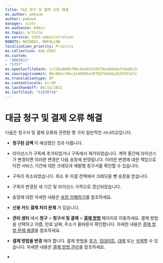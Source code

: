 ```yaml
---
title: 대금 청구 및 결제 오류 해결
ms.author: pebaum
author: pebaum
manager: scotv
ms.audience: Admin
ms.topic: article
ms.service: o365-administration
ROBOTS: NOINDEX, NOFOLLOW
localization_priority: Priority
ms.collection: Adm_O365
ms.custom:
- "9003021"
- "5757"
ms.openlocfilehash: 1c126a088b79bc8ad415a5679e18d4da3fde8b15
ms.sourcegitcommit: 8bc60ec34bc1e40685e3976576e04a2623f63a7c
ms.translationtype: HT
ms.contentlocale: ko-KR
ms.lasthandoff: 04/15/2021
ms.locfileid: "51830716"
---
```

# <a name="resolving-billing-and-payment-errors"></a>대금 청구 및 결제 오류 해결

다음은 청구서 및 결제 오류와 관련된 몇 가지 일반적인 시나리오입니다.

- **청구된 금액** 이 예상했던 것과 다릅니다.
- 라이선스가 구독에 추가되었거나 구독에서 제거되었습니다. 계약 중간에 라이선스가 변경되면 이러한 변경은 다음 송장에 반영됩니다. 이러한 변경에 대한 책임으로 이전 서비스 기간에 대한 크레딧과 재발행 청구서를 확인할 수 있습니다.
- 구독이 취소되었습니다. 취소 후 미결 잔액에서 크레딧을 뺀 송장을 받습니다.
- 구독이 변경된 새 기간 및 라이선스 가격으로 갱신되었습니다.
- 송장에 대한 자세한 내용은 [송장 이해하기](https://docs.microsoft.com/microsoft-365/commerce/billing-and-payments/understand-your-invoice2)를 참조하세요.
- **신용 카드 결제 처리 문제** 가 있습니다.
- **관리 센터** 에서 **청구**  >  **청구서 및 결제**  >  **[결제 방법](https://go.microsoft.com/fwlink/p/?linkid=2018806)** 페이지로 이동하세요. 결제 방법을 선택하고 이름, 만료 날짜, 주소가 올바른지 확인합니다. 자세한 내용은 [결제 방법 문제 해결](https://docs.microsoft.com/microsoft-365/commerce/billing-and-payments/manage-payment-methods#troubleshoot-payment-methods)을 참조하세요.

- **결제 방법을 변경** 해야 합니다. 결제 방법을 [추가](https://docs.microsoft.com/microsoft-365/commerce/billing-and-payments/manage-payment-methods?view=o365-worldwide#add-a-payment-method), [업데이트](https://docs.microsoft.com/microsoft-365/commerce/billing-and-payments/manage-payment-methods?view=o365-worldwide#update-payment-method-details), [대체](https://docs.microsoft.com/microsoft-365/commerce/billing-and-payments/manage-payment-methods?view=o365-worldwide#replace-a-payment-method) 또는 [삭제](https://docs.microsoft.com/microsoft-365/commerce/billing-and-payments/manage-payment-methods?view=o365-worldwide#delete-a-payment-method)할 수 있습니다. 자세한 내용은 [결제 방법 관리](https://docs.microsoft.com/microsoft-365/commerce/billing-and-payments/manage-payment-methods?view=o365-worldwide)를 참조하세요.
- 